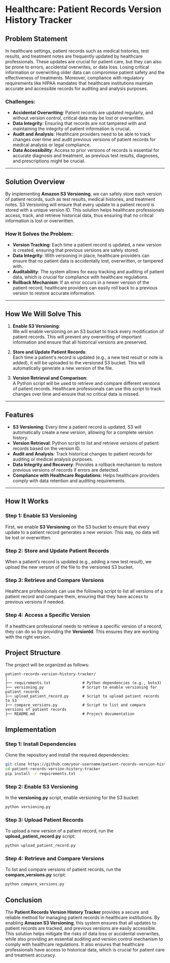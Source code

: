 # **Healthcare: Patient Records Version History Tracker**

## **Problem Statement**

In healthcare settings, patient records such as medical histories, test results, and treatment notes are frequently updated by healthcare professionals. These updates are crucial for patient care, but they can also be prone to errors, accidental overwrites, or data loss. Losing critical information or overwriting older data can compromise patient safety and the effectiveness of treatments. Moreover, compliance with regulatory requirements like HIPAA mandates that healthcare institutions maintain accurate and accessible records for auditing and analysis purposes.

### **Challenges**:
- **Accidental Overwriting**: Patient records are updated regularly, and without version control, critical data may be lost or overwritten.
- **Data Integrity**: Ensuring that records are not tampered with and maintaining the integrity of patient information is crucial.
- **Audit and Analysis**: Healthcare providers need to be able to track changes over time and audit previous versions of patient records for medical analysis or legal compliance.
- **Data Accessibility**: Access to prior versions of records is essential for accurate diagnosis and treatment, as previous test results, diagnoses, and prescriptions might be crucial.

---

## **Solution Overview**

By implementing **Amazon S3 Versioning**, we can safely store each version of patient records, such as test results, medical histories, and treatment notes. S3 Versioning will ensure that every update to a patient record is stored with a unique version ID. This solution helps healthcare professionals access, track, and retrieve historical data, thus ensuring that no critical information is lost or overwritten.

### **How It Solves the Problem**:
- **Version Tracking**: Each time a patient record is updated, a new version is created, ensuring that previous versions are safely stored.
- **Data Integrity**: With versioning in place, healthcare providers can ensure that no patient data is accidentally lost, overwritten, or tampered with.
- **Auditability**: The system allows for easy tracking and auditing of patient data, which is crucial for compliance with healthcare regulations.
- **Rollback Mechanism**: If an error occurs in a newer version of the patient record, healthcare providers can easily roll back to a previous version to restore accurate information.

---

## **How We Will Solve This**

1. **Enable S3 Versioning**:  
   We will enable versioning on an S3 bucket to track every modification of patient records. This will prevent any overwriting of important information and ensure that all historical versions are preserved.

2. **Store and Update Patient Records**:  
   Each time a patient's record is updated (e.g., a new test result or note is added), it will be uploaded to the versioned S3 bucket. This will automatically generate a new version of the file.

3. **Version Retrieval and Comparison**:  
   A Python script will be used to retrieve and compare different versions of patient records. Healthcare professionals can use this script to track changes over time and ensure that no critical data is missed.

---

## **Features**

- **S3 Versioning**: Every time a patient record is updated, S3 will automatically create a new version, allowing for a complete version history.
- **Version Retrieval**: Python script to list and retrieve versions of patient records based on the version ID.
- **Audit and Analysis**: Track historical changes to patient records for auditing or medical analysis purposes.
- **Data Integrity and Recovery**: Provides a rollback mechanism to restore previous versions of records if errors are detected.
- **Compliance with Healthcare Regulations**: Helps healthcare providers comply with data retention and auditing requirements.

---

## **How It Works**

### **Step 1: Enable S3 Versioning**

First, we enable **S3 Versioning** on the S3 bucket to ensure that every update to a patient record generates a new version. This way, no data will be lost or overwritten.


### **Step 2: Store and Update Patient Records**

When a patient’s record is updated (e.g., adding a new test result), we upload the new version of the file to the versioned S3 bucket.


### **Step 3: Retrieve and Compare Versions**

Healthcare professionals can use the following script to list all versions of a patient record and compare them, ensuring that they have access to previous versions if needed.

### **Step 4: Access a Specific Version**

If a healthcare professional needs to retrieve a specific version of a record, they can do so by providing the **VersionId**. This ensures they are working with the right version.



## **Project Structure**

The project will be organized as follows:

```
patient-records-version-history-tracker/
│
├── requirements.txt              # Python dependencies (e.g., boto3)
├── versioning.py                 # Script to enable versioning for patient records
├── upload_patient_record.py      # Script to upload patient records to S3
├── compare_versions.py           # Script to list and compare versions of patient records
├── README.md                     # Project documentation
```



## **Implementation**

### **Step 1: Install Dependencies**

Clone the repository and install the required dependencies:

```bash
git clone https://github.com/your-username/patient-records-version-history-tracker.git
cd patient-records-version-history-tracker
pip install -r requirements.txt
```

### **Step 2: Enable S3 Versioning**

In the **versioning.py** script, enable versioning for the S3 bucket:

```bash
python versioning.py
```

### **Step 3: Upload Patient Records**

To upload a new version of a patient record, run the **upload_patient_record.py** script:

```bash
python upload_patient_record.py
```

### **Step 4: Retrieve and Compare Versions**

To list and compare versions of patient records, run the **compare_versions.py** script:

```bash
python compare_versions.py
```


## **Conclusion**

The **Patient Records Version History Tracker** provides a secure and reliable method for managing patient records in healthcare institutions. By enabling **Amazon S3 Versioning**, this system ensures that all updates to patient records are tracked, and previous versions are easily accessible. This solution helps mitigate the risks of data loss or accidental overwrites, while also providing an essential auditing and version control mechanism to comply with healthcare regulations. It also ensures that healthcare professionals have access to historical data, which is crucial for patient care and treatment accuracy.
